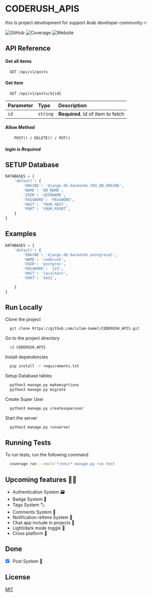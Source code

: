 # CODERUSH_APIS 
this is project development for support Arab developer community 🔥

![GitHub](https://img.shields.io/github/license/islam-kamel/CODERUSH_APIS)
![Coverage](https://img.shields.io/badge/Coverage-96%25-succss)
![Website](https://img.shields.io/website?down_color=read&down_message=Failure&up_color=green&up_message=Up&url=https%3A%2F%2Fcoderushapis.herokuapp.com%2F)
## API Reference

#### Get all items

```http
  GET /api/v1/posts
```



#### Get item

```http
  GET /api/v1/posts/${id}
```

| Parameter | Type     | Description                       |
| :-------- | :------- | :-------------------------------- |
| `id`      | `string` | **Required**. Id of item to fetch |

#### Allow Method 
```http
    POST() / DELETE() / PUT()
```
##### login is **Required**


## SETUP Database
```python
DATABASES = {
    'default': {
        'ENGINE': 'django.db.backends.YOU_DB_ENGINE',
        'NAME': 'DB_NAME',
        'USER': 'UESRNAME',
        'PASSWORD': 'PASSWORD',
        'HOST': 'YOUR_HOST',
        'PORT': 'YOUR_POSRT',
    }
}
```
## Examples
```python
DATABASES = {
    'default': {
        'ENGINE': 'django.db.backends.postgresql',
        'NAME': 'coderush',
        'USER': 'postgres',
        'PASSWORD': '123',
        'HOST': 'localhost',
        'PORT': '5432',

    }
}
```
## Run Locally

Clone the project

```bash
  git clone https://github.com/islam-kamel/CODERUSH_APIS.git
```

Go to the project directory

```bash
  cd CODERUSH_APIS
```

Install dependencies

```bash
  pip install -r requirements.txt
```
Setup Database tables

```bash
  python3 manage.py makemigrtions
  python3 manage.py migrate
```
Create Super User

```bash
  python3 manage.py createsuperuser
```

Start the server

```bash
  python3 manage.py runserver
```

## Running Tests

To run tests, run the following command

```bash
  coverage run --omit='*/env/* manage.py run test
```

## Upcoming features 🧑‍💻

- Authentication System 🗃️
- Badge System 📛
- Tags System 🏷️
- Comments System 📝
- Notification reltime System 🔔
- Chat app include in projects 💬
- Light/dark mode toggle 🌚
- Cross platform 📱


## Done

- [x] Post System 🎉


## License

[MIT](https://github.com/islam-kamel/CODERUSH_APIS/blob/main/LICENSE)
